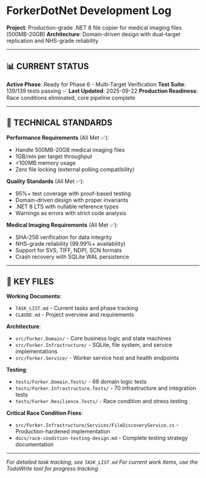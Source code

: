 # ForkerDotNet Development Log

**Project**: Production-grade .NET 8 file copier for medical imaging files (500MB-20GB)
**Architecture**: Domain-driven design with dual-target replication and NHS-grade reliability

---

## 📊 CURRENT STATUS

**Active Phase**: Ready for Phase 6 - Multi-Target Verification
**Test Suite**: 139/139 tests passing ✅
**Last Updated**: 2025-09-22
**Production Readiness**: Race conditions eliminated, core pipeline complete


---

## 🔧 TECHNICAL STANDARDS

**Performance Requirements** (All Met ✅):
- Handle 500MB-20GB medical imaging files
- 1GB/min per target throughput
- <100MB memory usage
- Zero file locking (external polling compatibility)

**Quality Standards** (All Met ✅):
- 95%+ test coverage with proof-based testing
- Domain-driven design with proper invariants
- .NET 8 LTS with nullable reference types
- Warnings as errors with strict code analysis

**Medical Imaging Requirements** (All Met ✅):
- SHA-256 verification for data integrity
- NHS-grade reliability (99.99%+ availability)
- Support for SVS, TIFF, NDPI, SCN formats
- Crash recovery with SQLite WAL persistence

---

## 📁 KEY FILES

**Working Documents**:
- `TASK_LIST.md` - Current tasks and phase tracking
- `CLAUDE.md` - Project overview and requirements

**Architecture**:
- `src/Forker.Domain/` - Core business logic and state machines
- `src/Forker.Infrastructure/` - SQLite, file system, and service implementations
- `src/Forker.Service/` - Worker service host and health endpoints

**Testing**:
- `tests/Forker.Domain.Tests/` - 68 domain logic tests
- `tests/Forker.Infrastructure.Tests/` - 70 infrastructure and integration tests
- `tests/Forker.Resilience.Tests/` - Race condition and stress testing

**Critical Race Condition Fixes**:
- `src/Forker.Infrastructure/Services/FileDiscoveryService.cs` - Production-hardened implementation
- `docs/race-condition-testing-design.md` - Complete testing strategy documentation

---

*For detailed task tracking, see `TASK_LIST.md`*
*For current work items, use the TodoWrite tool for progress tracking*